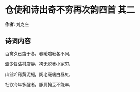 # 仓使和诗出奇不穷再次韵四首  其二

**作者**: 刘克庄

## 诗词内容

百禽久已蛰于冬，春暖喧啾各不同。

壶少提沽村店静，袴无脱著小家穷。

山翁吟窍黄泥蚓，阁老毫端白昼虹。

社饮今年多醒者，豚肩掩豆不能丰。

